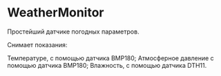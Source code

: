 WeatherMonitor
==============

Простейший датчике погодных параметров.

Снимает показания:

Температуре, с помощью датчика BMP180;
Атмосферное давление с помощью датчика  BMP180;
Влажность, с помощью датчика DTH11.
